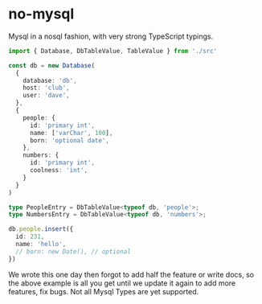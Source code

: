 # no-mysql

Mysql in a nosql fashion, with very strong TypeScript typings.

```ts
import { Database, DbTableValue, TableValue } from './src'

const db = new Database(
  {
    database: 'db',
    host: 'club',
    user: 'dave',
  },
  {
    people: {
      id: 'primary int',
      name: ['varChar', 100],
      born: 'optional date',
    },
    numbers: {
      id: 'primary int',
      coolness: 'int',
    }
  }
)

type PeopleEntry = DbTableValue<typeof db, 'people'>;
type NumbersEntry = DbTableValue<typeof db, 'numbers'>;

db.people.insert({
  id: 231,
  name: 'hello',
  // born: new Date(), // optional
})
```

We wrote this one day then forgot to add half the feature or write docs, so the above example is
all you get until we update it again to add more features, fix bugs. Not all Mysql Types are yet
supported.
